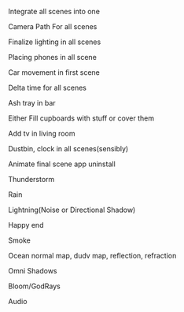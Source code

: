 Integrate all scenes into one

Camera Path For all scenes

Finalize lighting in all scenes

Placing phones in all scene

Car movement in first scene

Delta time for all scenes

Ash tray in bar

Either Fill cupboards with stuff or cover them

Add tv in living room

Dustbin, clock in all scenes(sensibly)

Animate final scene app uninstall

Thunderstorm

Rain

Lightning(Noise or Directional Shadow)

Happy end

Smoke

Ocean normal map, dudv map, reflection, refraction

Omni Shadows

Bloom/GodRays

Audio
